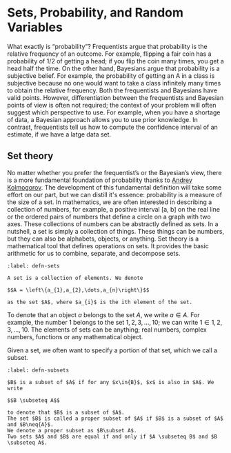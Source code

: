 # Sets, Probability, and Random Variables

What exactly is “probability”? Frequentists argue that probability is the relative frequency of an outcome. For example, flipping a fair coin has a probability of 1/2 of getting a head; if you flip the coin many times, you get a head half the time. On the other hand, Bayesians argue that probability is a subjective belief. For example, the probability of getting an A in a class is subjective because no one would want to take a class infinitely many times to obtain the relative frequency. Both the frequentists and Bayesians have valid points. However, differentiation between the frequentists and Bayesian points of view is often not required; the context of your problem will often suggest which perspective to use. For example, when you have a shortage of data, a Bayesian approach allows you to use prior knowledge. In contrast, frequentists tell us how to compute the confidence interval of an estimate, if we have a latge data set.

## Set theory
No matter whether you prefer the frequentist’s or the Bayesian’s view, there is a more fundamental foundation of probability thanks to [Andrey Kolmogorov](https://en.wikipedia.org/wiki/Andrey_Kolmogorov). The development of this fundamental definition will take some effort on our part, but we can distill it's essence: probability is a measure of the size of a set.
In mathematics, we are often interested in describing a collection of numbers, for example, a positive interval [a, b] on the real line or the ordered pairs of numbers that define a circle on a graph with two axes. These collections of numbers can be abstractly defined as sets. In a nutshell, a set is simply a collection of things. These things can be numbers, but they can also be alphabets, objects, or anything. Set theory is a mathematical tool that defines operations on sets. It provides the basic arithmetic for us to combine, separate, and decompose sets.

````{prf:definition}
:label: defn-sets

A set is a collection of elements. We denote

$$A = \left\{a_{1},a_{2},\dots,a_{n}\right\}$$

as the set $A$, where $a_{i}$ is the ith element of the set. 
````

To denote that an object $a$ belongs to the set $A$, we write $a\in{A}$. For example, the number $1$ belongs to the set ${1, 2, 3,\dots,10}$; we can write $1\in{1, 2, 3,\dots,10}$. The elements of sets can be anything; real numbers, complex numbers, functions or any mathematical object.

Given a set, we often want to specify a portion of that set, which we call a subset.

````{prf:definition}
:label: defn-subsets

$B$ is a subset of $A$ if for any $x\in{B}$, $x$ is also in $A$. We write

$$B \subseteq A$$

to denote that $B$ is a subset of $A$. 
The set $B$ is called a proper subset of $A$ if $B$ is a subset of $A$ and $B\neq{A}$. 
We denote a proper subset as $B\subset A$. 
Two sets $A$ and $B$ are equal if and only if $A \subseteq B$ and $B \subseteq A$.
````
